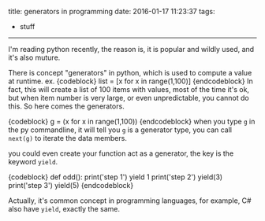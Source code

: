 title: generators in programming
date: 2016-01-17 11:23:37
tags:
- stuff
---
I'm reading python recently, the reason is, it is popular and wildly used, and it's also muture.

There is concept "generators" in python, which is used to compute a value at runtime.
ex.
{codeblock}
list = [x for x in range(1,100)]
{endcodeblock}
In fact, this will create a list of 100 items with values, most of the time it's ok, but when item number
is very large, or even unpredictable, you cannot do this.
So here comes the generators.

{codeblock}
g = (x for x in range(1,100))
{endcodeblock}
when you type `g` in the py commandline, it will tell you `g` is a generator type, you can call `next(g)` to
iterate the data members.

you could even create your function act as a generator, the key is the keyword `yield`.

{codeblock}
def odd():
    print('step 1')
    yield 1
    print('step 2')
    yield(3)
    print('step 3')
    yield(5)
{endcodeblock}

Actually, it's common concept in programming languages, for example, C# also have `yield`, exactly the same. 
